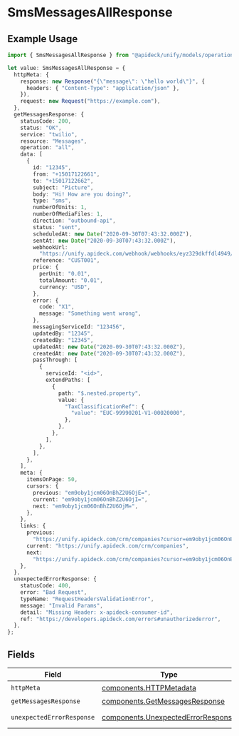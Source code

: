 # SmsMessagesAllResponse

## Example Usage

```typescript
import { SmsMessagesAllResponse } from "@apideck/unify/models/operations";

let value: SmsMessagesAllResponse = {
  httpMeta: {
    response: new Response("{\"message\": \"hello world\"}", {
      headers: { "Content-Type": "application/json" },
    }),
    request: new Request("https://example.com"),
  },
  getMessagesResponse: {
    statusCode: 200,
    status: "OK",
    service: "twilio",
    resource: "Messages",
    operation: "all",
    data: [
      {
        id: "12345",
        from: "+15017122661",
        to: "+15017122662",
        subject: "Picture",
        body: "Hi! How are you doing?",
        type: "sms",
        numberOfUnits: 1,
        numberOfMediaFiles: 1,
        direction: "outbound-api",
        status: "sent",
        scheduledAt: new Date("2020-09-30T07:43:32.000Z"),
        sentAt: new Date("2020-09-30T07:43:32.000Z"),
        webhookUrl:
          "https://unify.apideck.com/webhook/webhooks/eyz329dkffdl4949/x/sms",
        reference: "CUST001",
        price: {
          perUnit: "0.01",
          totalAmount: "0.01",
          currency: "USD",
        },
        error: {
          code: "X1",
          message: "Something went wrong",
        },
        messagingServiceId: "123456",
        updatedBy: "12345",
        createdBy: "12345",
        updatedAt: new Date("2020-09-30T07:43:32.000Z"),
        createdAt: new Date("2020-09-30T07:43:32.000Z"),
        passThrough: [
          {
            serviceId: "<id>",
            extendPaths: [
              {
                path: "$.nested.property",
                value: {
                  "TaxClassificationRef": {
                    "value": "EUC-99990201-V1-00020000",
                  },
                },
              },
            ],
          },
        ],
      },
    ],
    meta: {
      itemsOnPage: 50,
      cursors: {
        previous: "em9oby1jcm06OnBhZ2U6OjE=",
        current: "em9oby1jcm06OnBhZ2U6OjI=",
        next: "em9oby1jcm06OnBhZ2U6OjM=",
      },
    },
    links: {
      previous:
        "https://unify.apideck.com/crm/companies?cursor=em9oby1jcm06OnBhZ2U6OjE%3D",
      current: "https://unify.apideck.com/crm/companies",
      next:
        "https://unify.apideck.com/crm/companies?cursor=em9oby1jcm06OnBhZ2U6OjM",
    },
  },
  unexpectedErrorResponse: {
    statusCode: 400,
    error: "Bad Request",
    typeName: "RequestHeadersValidationError",
    message: "Invalid Params",
    detail: "Missing Header: x-apideck-consumer-id",
    ref: "https://developers.apideck.com/errors#unauthorizederror",
  },
};
```

## Fields

| Field                                                                                    | Type                                                                                     | Required                                                                                 | Description                                                                              |
| ---------------------------------------------------------------------------------------- | ---------------------------------------------------------------------------------------- | ---------------------------------------------------------------------------------------- | ---------------------------------------------------------------------------------------- |
| `httpMeta`                                                                               | [components.HTTPMetadata](../../models/components/httpmetadata.md)                       | :heavy_check_mark:                                                                       | N/A                                                                                      |
| `getMessagesResponse`                                                                    | [components.GetMessagesResponse](../../models/components/getmessagesresponse.md)         | :heavy_minus_sign:                                                                       | Messages                                                                                 |
| `unexpectedErrorResponse`                                                                | [components.UnexpectedErrorResponse](../../models/components/unexpectederrorresponse.md) | :heavy_minus_sign:                                                                       | Unexpected error                                                                         |